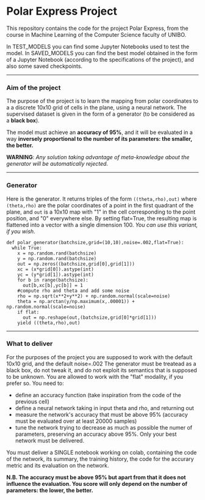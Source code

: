 # Polar Express Project


This repository contains the code for the project Polar Express, from the course in Machine Learning of the Computer Science faculty of UNIBO.

In TEST_MODELS you can find some Jupyter Notebooks used to test the model.
In SAVED_MODELS you can find the best model obtained in the form of a Jupyter Notebook (according to the specifications of the project), and also some saved checkpoints.

------------------
### Aim of the project

The purpose of the project is to learn the mapping from polar coordinates to a a discrete 10x10 grid of cells in the plane, using a neural network. 
The supervised dataset is given in the form of a generator (to be considered as a **black box**).

The model must achieve an **accuracy of 95%**, and it will be evaluated in a way **inversely proportional to the number of its parameters: the smaller, the better.**

**WARNING**: *Any solution taking advantage of meta-knowledge about the generator will be automatically rejected*.

------------------
### Generator
Here is the generator. It returns triples of the form ```((theta,rho),out)``` where ```(theta,rho)``` are the polar coordinates of a point in the first quadrant of the plane, and ```out``` is a 10x10 map with "1" in the cell corresponding to the point position, and "0" everywhere else.
By setting flat=True, the resulting map is flattened into a vector with a single dimension 100. *You can use this variant, if you wish*.

```
def polar_generator(batchsize,grid=(10,10),noise=.002,flat=True):
  while True:
    x = np.random.rand(batchsize)
    y = np.random.rand(batchsize)
    out = np.zeros((batchsize,grid[0],grid[1]))
    xc = (x*grid[0]).astype(int)
    yc = (y*grid[1]).astype(int)
    for b in range(batchsize):
      out[b,xc[b],yc[b]] = 1
    #compute rho and theta and add some noise
    rho = np.sqrt(x**2+y**2) + np.random.normal(scale=noise)
    theta = np.arctan(y/np.maximum(x,.00001)) + np.random.normal(scale=noise)
    if flat:
      out = np.reshape(out,(batchsize,grid[0]*grid[1]))
    yield ((theta,rho),out)
```

------------------

### What to deliver

For the purposes of the project you are supposed to work with the default 10x10 grid, and the default noise=.002
The generator must be treatead as a black box, do not tweak it, and do not exploit its semantics that is supposed to be unknown. You are allowed to work with the "flat" modality, if you prefer so.
You need to:
- define an accuracy function (take inspiration from the code of the previous cell)
- define a neural network taking in input theta and rho, and returning out
- measure the network's accuracy that must be above 95% (accuracy must be evaluated over at least 20000 samples)
- tune the network trying to decrease as much as possible the numer of parameters, preserving an accuracy above 95%. Only your best network must be delivered.


You must deliver a SINGLE notebook working on colab, containing the code of the network, its summary, the training history, the code for the accurary metric and its evaluation on the network.


**N.B. The accuracy must be above 95% but apart from that it does not influence the evaluation. You score will only depend on the number of parameters: the lower, the better.**
